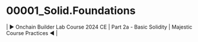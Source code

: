 # 00001_Solid.Foundations
| ► Onchain Builder Lab Course 2024 CE | Part 2a - Basic Solidity | Majestic Course Practices ◄ |
